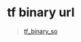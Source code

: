 # tf binary url 
> [tf_binary_so](https://storage.googleapis.com/tensorflow/libtensorflow/libtensorflow-gpu-linux-x86_64-2.13.0.tar.gz)
